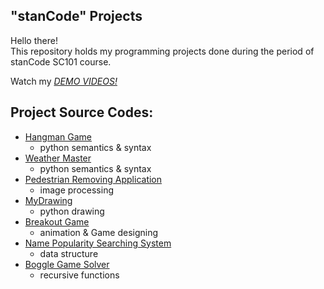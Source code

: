 ## "stanCode" Projects
Hello there!\
This repository holds my programming projects done during the period of stanCode SC101 course.

Watch my *[DEMO VIDEOS!](https://drive.google.com/drive/folders/17QS30tnjTBJO8dY4ypKPCZ1UMKRagYku)*

## Project Source Codes:
* [Hangman Game](https://github.com/HuaJung/MystanCodeProjects/blob/main/stanCode_Projects/hangman_game/hangman.py)
  * python semantics & syntax
* [Weather Master](https://github.com/HuaJung/MystanCodeProjects/blob/main/stanCode_Projects/weather_master/weather_master.py)
  * python semantics & syntax 
* [Pedestrian Removing Application](https://github.com/HuaJung/MystanCodeProjects/blob/main/stanCode_Projects/pedstrian_removing_application/stanCodoshop.py)
  * image processing
* [MyDrawing](https://github.com/HuaJung/MystanCodeProjects/blob/main/stanCode_Projects/my_drawing/my_drawing.py)
  * python drawing
* [Breakout Game](https://github.com/HuaJung/MystanCodeProjects/blob/main/stanCode_Projects/break_out_game/breakout_extensions.py)
  * animation & Game designing
* [Name Popularity Searching System](https://github.com/HuaJung/MystanCodeProjects/blob/main/stanCode_Projects/name_searching_system/babygraphics.py)
  * data structure
* [Boggle Game Solver](https://github.com/HuaJung/MystanCodeProjects/blob/main/stanCode_Projects/boggle_game_solver/boggle.py)
  * recursive functions 
